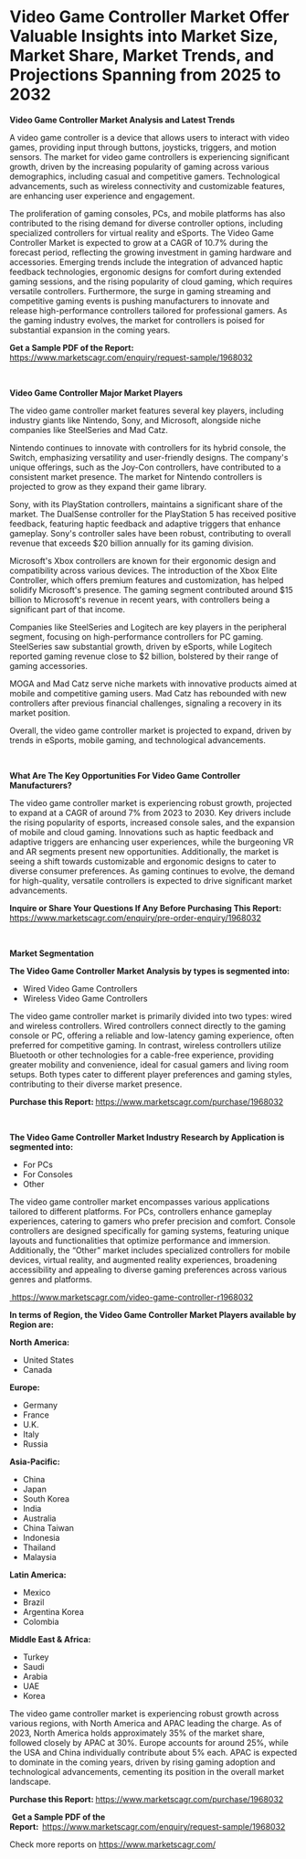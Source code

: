 <p><h1>Video Game Controller Market Offer Valuable Insights into Market Size, Market Share, Market Trends, and Projections Spanning from 2025 to 2032</h1></p><p><strong>Video Game Controller Market Analysis and Latest Trends</strong></p>
<p><p>A video game controller is a device that allows users to interact with video games, providing input through buttons, joysticks, triggers, and motion sensors. The market for video game controllers is experiencing significant growth, driven by the increasing popularity of gaming across various demographics, including casual and competitive gamers. Technological advancements, such as wireless connectivity and customizable features, are enhancing user experience and engagement. </p><p>The proliferation of gaming consoles, PCs, and mobile platforms has also contributed to the rising demand for diverse controller options, including specialized controllers for virtual reality and eSports. The Video Game Controller Market is expected to grow at a CAGR of 10.7% during the forecast period, reflecting the growing investment in gaming hardware and accessories. Emerging trends include the integration of advanced haptic feedback technologies, ergonomic designs for comfort during extended gaming sessions, and the rising popularity of cloud gaming, which requires versatile controllers. Furthermore, the surge in gaming streaming and competitive gaming events is pushing manufacturers to innovate and release high-performance controllers tailored for professional gamers. As the gaming industry evolves, the market for controllers is poised for substantial expansion in the coming years.</p></p>
<p><strong>Get a Sample PDF of the Report:&nbsp;</strong> <a href="https://www.marketscagr.com/enquiry/request-sample/1968032?utm_campaign=2241&utm_medium=2&utm_source=Github&utm_content=ia&utm_term=11022025&utm_id=video-game-controller">https://www.marketscagr.com/enquiry/request-sample/1968032</a></p>
<p>&nbsp;</p>
<p><strong>Video Game Controller Major Market Players</strong></p>
<p><p>The video game controller market features several key players, including industry giants like Nintendo, Sony, and Microsoft, alongside niche companies like SteelSeries and Mad Catz. </p><p>Nintendo continues to innovate with controllers for its hybrid console, the Switch, emphasizing versatility and user-friendly designs. The company's unique offerings, such as the Joy-Con controllers, have contributed to a consistent market presence. The market for Nintendo controllers is projected to grow as they expand their game library.</p><p>Sony, with its PlayStation controllers, maintains a significant share of the market. The DualSense controller for the PlayStation 5 has received positive feedback, featuring haptic feedback and adaptive triggers that enhance gameplay. Sony's controller sales have been robust, contributing to overall revenue that exceeds $20 billion annually for its gaming division.</p><p>Microsoft's Xbox controllers are known for their ergonomic design and compatibility across various devices. The introduction of the Xbox Elite Controller, which offers premium features and customization, has helped solidify Microsoft's presence. The gaming segment contributed around $15 billion to Microsoft's revenue in recent years, with controllers being a significant part of that income.</p><p>Companies like SteelSeries and Logitech are key players in the peripheral segment, focusing on high-performance controllers for PC gaming. SteelSeries saw substantial growth, driven by eSports, while Logitech reported gaming revenue close to $2 billion, bolstered by their range of gaming accessories.</p><p>MOGA and Mad Catz serve niche markets with innovative products aimed at mobile and competitive gaming users. Mad Catz has rebounded with new controllers after previous financial challenges, signaling a recovery in its market position.</p><p>Overall, the video game controller market is projected to expand, driven by trends in eSports, mobile gaming, and technological advancements.</p></p>
<p>&nbsp;</p>
<p><strong>What Are The Key Opportunities For Video Game Controller Manufacturers?</strong></p>
<p><p>The video game controller market is experiencing robust growth, projected to expand at a CAGR of around 7% from 2023 to 2030. Key drivers include the rising popularity of esports, increased console sales, and the expansion of mobile and cloud gaming. Innovations such as haptic feedback and adaptive triggers are enhancing user experiences, while the burgeoning VR and AR segments present new opportunities. Additionally, the market is seeing a shift towards customizable and ergonomic designs to cater to diverse consumer preferences. As gaming continues to evolve, the demand for high-quality, versatile controllers is expected to drive significant market advancements.</p></p>
<p><strong>Inquire or Share Your Questions If Any Before Purchasing This Report:</strong> <a href="https://www.marketscagr.com/enquiry/pre-order-enquiry/1968032?utm_campaign=2241&utm_medium=2&utm_source=Github&utm_content=ia&utm_term=11022025&utm_id=video-game-controller">https://www.marketscagr.com/enquiry/pre-order-enquiry/1968032</a></p>
<p>&nbsp;</p>
<p><strong>Market Segmentation</strong></p>
<p><strong>The Video Game Controller Market Analysis by types is segmented into:</strong></p>
<p><ul><li>Wired Video Game Controllers</li><li>Wireless Video Game Controllers</li></ul></p>
<p><p>The video game controller market is primarily divided into two types: wired and wireless controllers. Wired controllers connect directly to the gaming console or PC, offering a reliable and low-latency gaming experience, often preferred for competitive gaming. In contrast, wireless controllers utilize Bluetooth or other technologies for a cable-free experience, providing greater mobility and convenience, ideal for casual gamers and living room setups. Both types cater to different player preferences and gaming styles, contributing to their diverse market presence.</p></p>
<p><strong>Purchase this Report:&nbsp;</strong><a href="https://www.marketscagr.com/purchase/1968032?utm_campaign=2241&utm_medium=2&utm_source=Github&utm_content=ia&utm_term=11022025&utm_id=video-game-controller">https://www.marketscagr.com/purchase/1968032</a></p>
<p>&nbsp;</p>
<p><strong>The Video Game Controller Market Industry Research by Application is segmented into:</strong></p>
<p><ul><li>For PCs</li><li>For Consoles</li><li>Other</li></ul></p>
<p><p>The video game controller market encompasses various applications tailored to different platforms. For PCs, controllers enhance gameplay experiences, catering to gamers who prefer precision and comfort. Console controllers are designed specifically for gaming systems, featuring unique layouts and functionalities that optimize performance and immersion. Additionally, the “Other” market includes specialized controllers for mobile devices, virtual reality, and augmented reality experiences, broadening accessibility and appealing to diverse gaming preferences across various genres and platforms.</p></p>
<p><a href="https://www.marketscagr.com/video-game-controller-r1968032?utm_campaign=2241&utm_medium=2&utm_source=Github&utm_content=ia&utm_term=11022025&utm_id=video-game-controller">&nbsp;https://www.marketscagr.com/video-game-controller-r1968032</a></p>
<p><strong>In terms of Region, the Video Game Controller Market Players available by Region are:</strong></p>
<p>
    <p> <strong> North America: </strong>
        <ul>
            <li>United States</li>
            <li>Canada</li>
        </ul>
        </p> 
    <p> <strong> Europe: </strong>
        <ul>
            <li>Germany</li>
            <li>France</li>
            <li>U.K.</li>
            <li>Italy</li>
            <li>Russia</li>
        </ul>
        </p> 
    <p> <strong> Asia-Pacific: </strong>
        <ul>
            <li>China</li>
            <li>Japan</li>
            <li>South Korea</li>
            <li>India</li>
            <li>Australia</li>
            <li>China Taiwan</li>
            <li>Indonesia</li>
            <li>Thailand</li>
            <li>Malaysia</li>
        </ul>
        </p> 
    <p> <strong> Latin America: </strong>
        <ul>
            <li>Mexico</li>
            <li>Brazil</li>
            <li>Argentina Korea</li>
            <li>Colombia</li>
        </ul>
        </p> 
    <p> <strong> Middle East & Africa: </strong>
        <ul>
            <li>Turkey</li>
            <li>Saudi</li>
            <li>Arabia</li>
            <li>UAE</li>
            <li>Korea</li>
        </ul>
    </p>
    </p>
<p><p>The video game controller market is experiencing robust growth across various regions, with North America and APAC leading the charge. As of 2023, North America holds approximately 35% of the market share, followed closely by APAC at 30%. Europe accounts for around 25%, while the USA and China individually contribute about 5% each. APAC is expected to dominate in the coming years, driven by rising gaming adoption and technological advancements, cementing its position in the overall market landscape.</p></p>
<p><strong>Purchase this Report: </strong><a href="https://www.marketscagr.com/purchase/1968032?utm_campaign=2241&utm_medium=2&utm_source=Github&utm_content=ia&utm_term=11022025&utm_id=video-game-controller">https://www.marketscagr.com/purchase/1968032</a></p>
<p>&nbsp;<strong>Get a Sample PDF of the Report:&nbsp;&nbsp;</strong><a href="https://www.marketscagr.com/enquiry/request-sample/1968032?utm_campaign=2241&utm_medium=2&utm_source=Github&utm_content=ia&utm_term=11022025&utm_id=video-game-controller">https://www.marketscagr.com/enquiry/request-sample/1968032</a></p>
<p><strong></strong></p>
<p>Check more reports on <a href="https://www.marketscagr.com/?utm_campaign=2241&utm_medium=2&utm_source=Github&utm_content=ia&utm_term=11022025&utm_id=video-game-controller">https://www.marketscagr.com/</a></p>